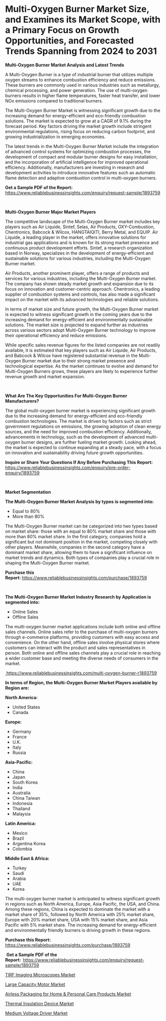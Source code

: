 <p><h1>Multi-Oxygen Burner Market Size, and Examines its Market Scope, with a Primary Focus on Growth Opportunities, and Forecasted Trends Spanning from 2024 to 2031</h1></p><p><strong>Multi-Oxygen Burner Market Analysis and Latest Trends</strong></p>
<p><p>A Multi-Oxygen Burner is a type of industrial burner that utilizes multiple oxygen streams to enhance combustion efficiency and reduce emissions. These burners are commonly used in various industries such as metallurgy, chemical processing, and power generation. The use of multi-oxygen burners results in higher flame temperatures, faster heat transfer, and lower NOx emissions compared to traditional burners.</p><p>The Multi-Oxygen Burner Market is witnessing significant growth due to the increasing demand for energy-efficient and eco-friendly combustion solutions. The market is expected to grow at a CAGR of 9.1% during the forecast period. Key factors driving the market growth include stringent environmental regulations, rising focus on reducing carbon footprint, and growing industrialization in emerging economies.</p><p>The latest trends in the Multi-Oxygen Burner Market include the integration of advanced control systems for optimizing combustion processes, the development of compact and modular burner designs for easy installation, and the incorporation of artificial intelligence for improved operational efficiency. Additionally, manufacturers are investing in research and development activities to introduce innovative features such as automatic flame detection and adaptive combustion control in multi-oxygen burners.</p></p>
<p><strong>Get a Sample PDF of the Report:&nbsp;</strong> <a href="https://www.reliablebusinessinsights.com/enquiry/request-sample/1893759">https://www.reliablebusinessinsights.com/enquiry/request-sample/1893759</a></p>
<p>&nbsp;</p>
<p><strong>Multi-Oxygen Burner Major Market Players</strong></p>
<p><p>The competitive landscape of the Multi-Oxygen Burner market includes key players such as Air Liquide, Sintef, Selas, Air Products, OXY-Combustion, Chentronics, Babcock & Wilcox, HANGTAIQITI, Berry Metal, and EQUIP. Air Liquide, a leading player in the market, offers innovative solutions for industrial gas applications and is known for its strong market presence and continuous product development efforts. Sintef, a research organization based in Norway, specializes in the development of energy-efficient and sustainable solutions for various industries, including the Multi-Oxygen Burner market.</p><p>Air Products, another prominent player, offers a range of products and services for various industries, including the Multi-Oxygen Burner market. The company has shown steady market growth and expansion due to its focus on innovation and customer-centric approach. Chentronics, a leading supplier of combustion systems and controls, has also made a significant impact on the market with its advanced technologies and reliable solutions.</p><p>In terms of market size and future growth, the Multi-Oxygen Burner market is expected to witness significant growth in the coming years due to the increasing demand for energy-efficient and environmentally sustainable solutions. The market size is projected to expand further as industries across various sectors adopt Multi-Oxygen Burner technology to improve their operational efficiency and reduce emissions.</p><p>While specific sales revenue figures for the listed companies are not readily available, it is estimated that key players such as Air Liquide, Air Products, and Babcock & Wilcox have registered substantial revenue in the Multi-Oxygen Burner market due to their strong market presence and technological expertise. As the market continues to evolve and demand for Multi-Oxygen Burners grows, these players are likely to experience further revenue growth and market expansion.</p></p>
<p>&nbsp;</p>
<p><strong>What Are The Key Opportunities For Multi-Oxygen Burner Manufacturers?</strong></p>
<p><p>The global multi-oxygen burner market is experiencing significant growth due to the increasing demand for energy-efficient and eco-friendly combustion technologies. The market is driven by factors such as strict government regulations on emissions, the growing adoption of clean energy sources, and the need for improved combustion efficiency. Additionally, advancements in technology, such as the development of advanced multi-oxygen burner designs, are further fueling market growth. Looking ahead, the market is expected to continue expanding at a steady pace, with a focus on innovation and sustainability driving future growth opportunities.</p></p>
<p><strong>Inquire or Share Your Questions If Any Before Purchasing This Report:</strong> <a href="https://www.reliablebusinessinsights.com/enquiry/pre-order-enquiry/1893759">https://www.reliablebusinessinsights.com/enquiry/pre-order-enquiry/1893759</a></p>
<p>&nbsp;</p>
<p><strong>Market Segmentation</strong></p>
<p><strong>The Multi-Oxygen Burner Market Analysis by types is segmented into:</strong></p>
<p><ul><li>Equal to 80%</li><li>More than 80%</li></ul></p>
<p><p>The Multi-Oxygen Burner market can be categorized into two types based on market share: those with an equal to 80% market share and those with more than 80% market share. In the first category, companies hold a significant but not dominant position in the market, competing closely with other players. Meanwhile, companies in the second category have a dominant market share, allowing them to have a significant influence on market trends and dynamics. Both types of companies play a crucial role in shaping the Multi-Oxygen Burner market.</p></p>
<p><strong>Purchase this Report:&nbsp;</strong><a href="https://www.reliablebusinessinsights.com/purchase/1893759">https://www.reliablebusinessinsights.com/purchase/1893759</a></p>
<p>&nbsp;</p>
<p><strong>The Multi-Oxygen Burner Market Industry Research by Application is segmented into:</strong></p>
<p><ul><li>Online Sales</li><li>Offline Sales</li></ul></p>
<p><p>The multi-oxygen burner market applications include both online and offline sales channels. Online sales refer to the purchase of multi-oxygen burners through e-commerce platforms, providing customers with easy access and convenience. On the other hand, offline sales involve physical stores where customers can interact with the product and sales representatives in person. Both online and offline sales channels play a crucial role in reaching a wider customer base and meeting the diverse needs of consumers in the market.</p></p>
<p><a href="https://www.reliablebusinessinsights.com/multi-oxygen-burner-r1893759">&nbsp;https://www.reliablebusinessinsights.com/multi-oxygen-burner-r1893759</a></p>
<p><strong>In terms of Region, the Multi-Oxygen Burner Market Players available by Region are:</strong></p>
<p>
    <p> <strong> North America: </strong>
        <ul>
            <li>United States</li>
            <li>Canada</li>
        </ul>
        </p> 
    <p> <strong> Europe: </strong>
        <ul>
            <li>Germany</li>
            <li>France</li>
            <li>U.K.</li>
            <li>Italy</li>
            <li>Russia</li>
        </ul>
        </p> 
    <p> <strong> Asia-Pacific: </strong>
        <ul>
            <li>China</li>
            <li>Japan</li>
            <li>South Korea</li>
            <li>India</li>
            <li>Australia</li>
            <li>China Taiwan</li>
            <li>Indonesia</li>
            <li>Thailand</li>
            <li>Malaysia</li>
        </ul>
        </p> 
    <p> <strong> Latin America: </strong>
        <ul>
            <li>Mexico</li>
            <li>Brazil</li>
            <li>Argentina Korea</li>
            <li>Colombia</li>
        </ul>
        </p> 
    <p> <strong> Middle East & Africa: </strong>
        <ul>
            <li>Turkey</li>
            <li>Saudi</li>
            <li>Arabia</li>
            <li>UAE</li>
            <li>Korea</li>
        </ul>
    </p>
    </p>
<p><p>The multi-oxygen burner market is anticipated to witness significant growth in regions such as North America, Europe, Asia Pacific, the USA, and China. Among these regions, China is expected to dominate the market with a market share of 35%, followed by North America with 25% market share, Europe with 20% market share, USA with 15% market share, and Asia Pacific with 5% market share. The increasing demand for energy-efficient and environmentally friendly burners is driving growth in these regions.</p></p>
<p><strong>Purchase this Report: </strong><a href="https://www.reliablebusinessinsights.com/purchase/1893759">https://www.reliablebusinessinsights.com/purchase/1893759</a></p>
<p>&nbsp;<strong>Get a Sample PDF of the Report:&nbsp;&nbsp;</strong><a href="https://www.reliablebusinessinsights.com/enquiry/request-sample/1893759">https://www.reliablebusinessinsights.com/enquiry/request-sample/1893759</a></p>
<p><strong></strong></p>
<p><p><a href="https://www.linkedin.com/pulse/deep-dive-tirf-imaging-microscopes-market-itstrends-segmentation-bponc?trackingId=oPhMmopuRHuFCDSCwpkGQA%3D%3D">TIRF Imaging Microscopes Market</a></p><p><a href="https://github.com/sydneyHaley871/Market-Research-Report-List-1/blob/main/large-capacity-motor-market.md">Large Capacity Motor Market</a></p><p><a href="https://www.linkedin.com/pulse/airless-packaging-home-personal-care-products-market-industry-trudc?trackingId=2TgpYLe8QLWwSav1p1CrfA%3D%3D">Airless Packaging for Home & Personal Care Products Market</a></p><p><a href="https://github.com/widyafarer/Market-Research-Report-List-1/blob/main/thermal-insulation-device-market.md">Thermal Insulation Device Market</a></p><p><a href="https://github.com/seamusocallaghan/Market-Research-Report-List-1/blob/main/medium-voltage-driver-market.md">Medium Voltage Driver Market</a></p></p>